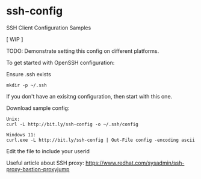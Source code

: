 # ssh-config
SSH Client Configuration Samples



\[ WIP \]



TODO: Demonstrate setting this config on different platforms.



To get started with OpenSSH configuration:

Ensure .ssh exists

```
mkdir -p ~/.ssh
```

If you don't have an exisitng configuration, then start with this one.

Download sample config:

```
Unix:
curl -L http://bit.ly/ssh-config -o ~/.ssh/config

Windows 11:
curl.exe -L http://bit.ly/ssh-config | Out-File config -encoding ascii
```

Edit the file to include your userid





Useful article about SSH proxy:
https://www.redhat.com/sysadmin/ssh-proxy-bastion-proxyjump


